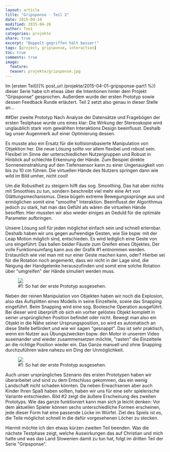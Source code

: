 ```yaml
---
layout: article
title: "Gripsponse - Teil 2"
date: 2015-04-18
modified: 2015-04-26
author: Toni
categories: projekte
share: true
excerpt: "Doppelt gegriffen hält besser!"
tags: [project, gripsponse, interaction]
toc: true
comments: true
image:
  feature:
  teaser: projekte/gripsponse.jpg
---
```


Im [ersten Teil]({% post_url /projekte/2015-04-01-gripsponse-part1 %}) dieser Serie habe ich etwas über die Intentionen hinter dem Projekt "Gripsponse" gesprochen. Außerdem wurde der ersten Prototyp sowie dessen Feedback Runde erläutert. Teil 2 setzt also genau in dieser Stelle an...

##Der zweite Prototyp
Nach Analyse der Datensätze und Fragebögen der ersten Testphase wurde uns eines klar: Die Wirkung der Stereoskopie wird unglaublich stark vom gewählten Interaktions Design beeinflusst. Deshalb lag unser Augenmerk auf einer Optimierung dessen. 

Es musste also ein Ersatz für die kollisionsbasierte Manipulation von Objektion her. Die neue Lösung sollte vor allem flexibel und robust sein. Flexibel im Sinne der unterschiedlichen Nutzergruppen und Robust in Hinblick auf schlechte Erkennung der Hände. Zum Beispiel direkte Sonneneinstrahlung auf den Tiefensensor kann zu einer Ungenauigkeit von bis zu 10 cm führen. Die virtuellen Hände des Nutzers springen dann wie wild im Bild umher, nicht cool! 

Um die Robustheit zu steigern hilft das sog. Smoothing. Das hat aber nichts mit Smoothies zu tun, sondern beschreibt viel mehr eine Art von Glättungsmechanismus. Diese bügeln extreme Bewegungssprünge aus und ermöglichen somit eine "smoothe" Interaktion. Beeinflusst der Algorithmus jedoch zu stark, hat man das Gefühl als wären die virtuellen Hände besoffen. Hier mussten wir also wieder einiges an Geduld für die optimale Parameter aufbringen. 

Unsere Lösung soll für jeden möglichst einfach sein und schnell erlernbar. Deshalb haben wir uns gegen aufwendige Gesten, wie Sie bspw. mit der Leap Motion möglich sind, entschieden. Es wird lediglich eine Geste von uns eingeführt: Das ballen beider Fäuste zum Greifen eines Objektes. Der volle Funktionsumfang kann aus der Grafik #1 entnommen werden. Erstaunlich wie viel man mit nur einer Geste machen kann, oder? Hierbei sei für die Rotation noch angemerkt, dass wir nicht in der Lage sind, die Neigung der Handgelenke herauszufinden und somit eine solche Rotation über "umgreifen" der Hände simuliert werden muss.

<figure>
	<a href="{{ site.url }}/images/projekte/Gripsponse_2/manipulation.png">
		<img src="{{ site.url }}/images/projekte/Gripsponse_2/manipulation.png" />
	</a>
	<figcaption>
		#1: So hat der erste Prototyp ausgesehen.
	</figcaption>
</figure>

Neben der reinen Manipulation von Objekten haben wir noch die Explosion, also das Aufsplitten eines Modells in seine Einzelteile, sowie das Snapping eingeführt. Beim Snapping wird eine sog. Boolesche Operation ausgeführt. Bei dieser wird überprüft ob sich ein vorher gelöstes Objekt komplett in seiner ursprünglichen Position befindet oder nicht. Bewegt man also ein Objekt in die Nähe seiner Ursprungsposition, so wird es automatisch an diese Stelle befördert und wie wir sagen "gesnappt". Das ist sehr praktisch, wenn ein Nutzer aus Übungszwecken bspw. den Motor in unserem Video auseinander und wieder zusammensetzen möchte, "rasten" die Einzelteile an die richtige Position wieder ein. Das Ganze manuell und ohne Snapping durchzuführen wäre nahezu ein Ding der Unmöglichkeit. 

<figure>
	<a href="{{ site.url }}/images/projekte/Gripsponse_2/vr-environment.jpg">
		<img src="{{ site.url }}/images/projekte/Gripsponse_2/vr-environment.jpg" />
	</a>
	<figcaption>
		#1: So hat der erste Prototyp ausgesehen.
	</figcaption>
</figure>

Auch unser ursprüngliches Szenario des ersten Prototypen haben wir überarbeitet und sind zu dem Entschluss gekommen, das ein wenig Landschaft nicht schaden könnten. Da neben Erwachsenen aber auch Kinder Ihren Spaß haben sollten, haben wir uns für eine sehr spielerische Variante entschieden. Bild #2 zeigt die äußere Erscheinung des zweiten Prototyps. Wie das ganze funktioniert kann man sich ja leicht denken: Vor dem aktuellen Spieler können sechs unterschiedliche Formen erscheinen, jede dieser Form hat eine passende Lücke im Würfel. Ziel des Spiels ist es, die Teile möglichst schnell in die dafür vorgesehenen Löcher zu stecken. 

Hiermit möchte ich den etwas kürzen zweiten Teil beenden. Was die nächste Testphase zeigt, welche Auswirkungen das auf Christian und mich hatte und was das Land Slowenien damit zu tun hat, folgt im dritten Teil der Serie "Gripsponse". 

